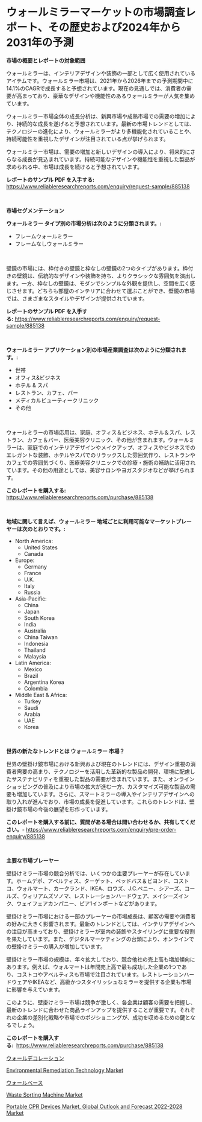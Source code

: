 <p><h1>ウォールミラーマーケットの市場調査レポート、その歴史および2024年から2031年の予測</h1></p><p><strong>市場の概要とレポートの対象範囲</strong></p>
<p><p>ウォールミラーは、インテリアデザインや装飾の一部として広く使用されているアイテムです。ウォールミラー市場は、2021年から2026年までの予測期間中に14.1%のCAGRで成長すると予想されています。現在の見通しでは、消費者の需要が高まっており、豪華なデザインや機能性のあるウォールミラーが人気を集めています。</p><p>ウォールミラー市場全体の成長分析は、新興市場や成熟市場での需要の増加により、持続的な成長を遂げると予想されています。最新の市場トレンドとしては、テクノロジーの進化により、ウォールミラーがより多機能化されていることや、持続可能性を重視したデザインが注目されている点が挙げられます。</p><p>ウォールミラー市場は、需要の増加と新しいデザインの導入により、将来的にさらなる成長が見込まれています。持続可能なデザインや機能性を重視した製品が求められる中、市場は成長を続けると予想されています。</p></p>
<p><strong>レポートのサンプル PDF を入手する:</strong> <a href="https://www.reliableresearchreports.com/enquiry/request-sample/885138">https://www.reliableresearchreports.com/enquiry/request-sample/885138</a></p>
<p>&nbsp;</p>
<p><strong>市場セグメンテーション</strong></p>
<p><strong>ウォールミラー タイプ別の市場分析は次のように分類されます。:</strong></p>
<p><ul><li>フレームウォールミラー</li><li>フレームなしウォールミラー</li></ul></p>
<p>&nbsp;</p>
<p><p>壁鏡の市場には、枠付きの壁鏡と枠なしの壁鏡の2つのタイプがあります。枠付きの壁鏡は、伝統的なデザインや装飾を持ち、よりクラシックな雰囲気を演出します。一方、枠なしの壁鏡は、モダンでシンプルな外観を提供し、空間を広く感じさせます。どちらも部屋のインテリアに合わせて選ぶことができ、壁鏡の市場では、さまざまなスタイルやデザインが提供されています。</p></p>
<p><strong>レポートのサンプル PDF を入手する:</strong>&nbsp;<a href="https://www.reliableresearchreports.com/enquiry/request-sample/885138">https://www.reliableresearchreports.com/enquiry/request-sample/885138</a></p>
<p>&nbsp;</p>
<p><strong> ウォールミラー アプリケーション別の市場産業調査は次のように分類されます。:</strong></p>
<p><ul><li>世帯</li><li>オフィス&ビジネス</li><li>ホテル & スパ</li><li>レストラン、カフェ、バー</li><li>メディカルビューティークリニック</li><li>その他</li></ul></p>
<p>&nbsp;</p>
<p><p>ウォールミラーの市場応用は、家庭、オフィス＆ビジネス、ホテル＆スパ、レストラン、カフェ＆バー、医療美容クリニック、その他が含まれます。ウォールミラーは、家庭でのインテリアデザインやメイクアップ、オフィスやビジネスでのエレガントな装飾、ホテルやスパでのリラックスした雰囲気作り、レストランやカフェでの雰囲気づくり、医療美容クリニックでの診療・施術の補助に活用されています。その他の用途としては、美容サロンやヨガスタジオなどが挙げられます。</p></p>
<p><strong>このレポートを購入する:</strong>&nbsp; <a href="https://www.reliableresearchreports.com/purchase/885138">https://www.reliableresearchreports.com/purchase/885138</a></p>
<p>&nbsp;</p>
<p><strong>地域に関して言えば、ウォールミラー 地域ごとに利用可能なマーケットプレーヤーは次のとおりです。:</strong></p>
<p><ul>
    <li>
        North America:
        <ul>
            <li>United States</li>
            <li>Canada</li>
        </ul>
    </li>
    <li>
        Europe:
        <ul>
            <li>Germany</li>
            <li>France</li>
            <li>U.K.</li>
            <li>Italy</li>
            <li>Russia</li>
        </ul>
    </li>
    <li>
        Asia-Pacific:
        <ul>
            <li>China</li>
            <li>Japan</li>
            <li>South Korea</li>
            <li>India</li>
            <li>Australia</li>
            <li>China Taiwan</li>
            <li>Indonesia</li>
            <li>Thailand</li>
            <li>Malaysia</li>
        </ul>
    </li>
    <li>
        Latin America:
        <ul>
            <li>Mexico</li>
            <li>Brazil</li>
            <li>Argentina Korea</li>
            <li>Colombia</li>
        </ul>
    </li>
    <li>
        Middle East & Africa:
        <ul>
            <li>Turkey</li>
            <li>Saudi</li>
            <li>Arabia</li>
            <li>UAE</li>
            <li>Korea</li>
        </ul>
    </li>
    </ul></p>
<p>&nbsp;</p>
<p><strong>世界の新たなトレンドとは ウォールミラー 市場？</strong></p>
<p><p>世界の壁掛け鏡市場における新興および現在のトレンドには、デザイン重視の消費者需要の高まり、テクノロジーを活用した革新的な製品の開発、環境に配慮したサステナビリティを重視した製品の需要が含まれています。また、オンラインショッピングの普及により市場の拡大が進む一方、カスタマイズ可能な製品の需要も増加しています。さらに、スマートミラーの導入やインテリアデザインへの取り入れが進んでおり、市場の成長を促進しています。これらのトレンドは、壁掛け鏡市場の今後の展望を形作っています。</p></p>
<p><strong>このレポートを購入する前に、質問がある場合は問い合わせるか、共有してください。</strong>- <a href="https://www.reliableresearchreports.com/enquiry/pre-order-enquiry/885138">https://www.reliableresearchreports.com/enquiry/pre-order-enquiry/885138</a></p>
<p>&nbsp;</p>
<p><strong>主要な市場プレーヤー</strong></p>
<p><p>壁掛けミラー市場の競合分析では、いくつかの主要プレーヤーが存在しています。ホームデポ、アベルティス、ターゲット、ベッドバス＆ビヨンド、コストコ、ウォルマート、カークランド、IKEA、ロウズ、J.C.ペニー、シアーズ、コールズ、ウィリアムズソノマ、レストレーションハードウェア、メイシーズインク、ウェイフェアカンパニー、ピア1インポートなどがあります。</p><p>壁掛けミラー市場における一部のプレーヤーの市場成長は、顧客の需要や消費者の好みに大きく影響されます。最新のトレンドとしては、インテリアデザインへの注目が高まっており、壁掛けミラーが室内の装飾やスタイリングに重要な役割を果たしています。また、デジタルマーケティングの台頭により、オンラインでの壁掛けミラーの購入が増加しています。</p><p>壁掛けミラー市場の規模は、年々拡大しており、競合他社の売上高も増加傾向にあります。例えば、ウォルマートは年間売上高で最も成功した企業の1つであり、コストコやアベルティスも市場で注目されています。レストレーションハードウェアやIKEAなど、高級かつスタイリッシュなミラーを提供する企業も市場に影響を与えています。</p><p>このように、壁掛けミラー市場は競争が激しく、各企業は顧客の需要を把握し、最新のトレンドに合わせた商品ラインアップを提供することが重要です。それぞれの企業の差別化戦略や市場でのポジショニングが、成功を収めるための鍵となるでしょう。</p></p>
<p><strong>このレポートを購入する:</strong>&nbsp;&nbsp;<a href="https://www.reliableresearchreports.com/purchase/885138">https://www.reliableresearchreports.com/purchase/885138</a></p>
<p><p><a href="https://github.com/cnnriuez22368/Market-Research-Report-List-1/blob/main/3145755187720.md">ウォールデコレーション</a></p><p><a href="https://issuu.com/reportprime-2/docs/environmental-remediation-technology-market-size-2">Environmental Remediation Technology Market</a></p><p><a href="https://github.com/zekaoe592392/Market-Research-Report-List-1/blob/main/7512326187719.md">ウォールベース</a></p><p><a href="https://issuu.com/reportprime-2/docs/waste-sorting-machine-market-size-2030.pptx">Waste Sorting Machine Market</a></p><p><a href="https://view.publitas.com/reportprime-1/portable-cpr-devices-market-global-outlook-and-forecast-2022-2028-market-research-report-provides-thorough-industry-overview-which-offers-an-in-depth-analysis-of-product-trends-and-new-market-divisions/">Portable CPR Devices Market, Global Outlook and Forecast 2022-2028 Market</a></p></p>